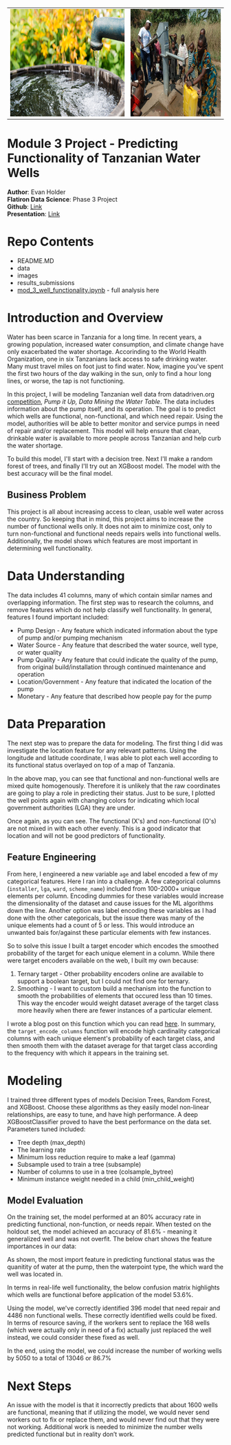 <table><tr>
<td><img src="https://github.com/EvanHolder/Tanzania-Well-Classifier/blob/main/images/drinking-water-wells-social-media.jpg" style="width:476px;height:250px"/></td>
<td><img src= "https://github.com/EvanHolder/Tanzania-Well-Classifier/blob/main/images/African-water-pump.jpg" style="width:376px;height:250px"/></td>
</tr></table>


# Module 3 Project - Predicting Functionality of Tanzanian Water Wells
**Author**: Evan Holder<br>
**Flatiron Data Science**:  Phase 3 Project <br>
**Github**: [Link](https://github.com/EvanHolder/Tanzania-Well-Classifier)<br>
**Presentation**: [Link](https://drive.google.com/file/d/1hMDWyoc62mUxDucoXc9JPiGv_Yl1Wt9d/view?usp=sharing)<br>

# Repo Contents
* README.MD
* data
* images
* results_submissions
* [mod_3_well_functionality.ipynb](https://github.com/EvanHolder/Tanzania-Well-Classifier/blob/main/mod_3_well_functionality.ipynb) - full analysis here

# Introduction and Overview

Water has been scarce in Tanzania for a long time.  In recent years, a growing population, increased water consumption, and climate change have only exacerbated the water shortage.  Accorinding to the World Health Organization, one in six Tanzanians lack access to safe drinking water. Many must travel miles on foot just to find water. Now, imagine you've spent the first two hours of the day walking in the sun, only to find a hour long lines, or worse, the tap is not functioning.

In this project, I will be modeling Tanzanian well data from datadriven.org [competition](https://www.drivendata.org/competitions/7/pump-it-up-data-mining-the-water-table/), *Pump it Up, Data Mining the Water Table*. The data includes information about the pump itself, and its operation.  The goal is to predict which wells are functional, non-functional, and which need repair.  Using the model, authorities will be able to better monitor and service pumps in need of repair and/or replacement.  This model will help ensure that clean, drinkable water is available to more people across Tanzanian and help curb the water shortage.

To build this model, I'll start with a decision tree. Next I'll make a random forest of trees, and finally I'll try out an XGBoost model.  The model with the best accuracy will be the final model.

## Business Problem

This project is all about increasing access to clean, usable well water across the country.   So keeping that in mind, this project aims to increase the number of functional wells only. It does not aim to minimize cost, only to turn non-functional and functional needs repairs wells into functional wells.  Additionally, the model shows which features are most important in determining well functionality.

# Data Understanding

The data includes 41 columns, many of which contain similar names and overlapping information. The first step was to research the columns, and remove features which do not help classify well functionality. In general, features I found important included:
* Pump Design - Any feature which indicated information about the type of pump and/or pumping mechanism
* Water Source - Any feature that described the water source, well type, or water quality
* Pump Quality - Any feature that could indicate the quality of the pump, from original build/installation through continued maintenance and operation
* Location/Government - Any feature that indicated the location of the pump
* Monetary - Any feature that described how people pay for the pump


# Data Preparation

The next step was to prepare the data for modeling.  The first thing I did was investigate the location feature for any relevant patterns.  Using the longitude and latitude coordinate, I was able to plot each well according to its functional status overlayed on top of a map of Tanzania.

[](https://github.com/EvanHolder/Tanzania-Well-Classifier/blob/main/images/well_points.jpg)

In the above map, you can see that functional and non-functional wells are mixed quite homogenously.  Therefore it is unlikely that the raw coordinates are going to play a role in predicting their status.  Just to be sure, I plotted the well points again with changing colors for indicating which local government authorities (LGA) they are under.

[](https://github.com/EvanHolder/Tanzania-Well-Classifier/blob/main/images/well_points_fnr.jpg)

Once again, as you can see. The functional (X's) and non-functional (O's) are not mixed in with each other evenly. This is a good indicator that location and will not be good predictors of functionality.

## Feature Engineering
From here, I engineered a new variable `age` and label encoded a few of my categorical features.  Here I ran into a challenge.  A few categorical columns (`installer`, `lga`, `ward`, `scheme_name`) included from 100-2000+ unique elements per column.  Encoding dummies for these variables would increase the dimensionality of the dataset and cause issues for the ML algorithms down the line.  Another option was label encoding these variables as I had done with the other categoricals, but the issue there was many of the unique elements had a count of 5 or less.  This would introduce an unwanted bais for/against these particular elements with few instances.


So to solve this issue I built a target encoder which encodes the smoothed probability of the target for each unique element in a column. While there were target encoders available on the web, I built my own because:
 1. Ternary target - Other probability encoders online are available to support a boolean target, but I could not find one for ternary. 
 2. Smoothing - I want to custom build a mechanism into the function to smooth the probabilities of elements that occured less than 10 times. This way the encoder would weight dataset average of the target class more heavily when there are fewer instances of a particular element.

I wrote a blog post on this function which you can read [here](https://medium.com/@evanholder_40386/target-encoding-and-smoothing-for-ternary-targets-476db9f40ceb). In summary, the `target_encode_columns` function will encode high cardinality categorical columns with each unique element's probability of each target class, and then smooth them with the dataset average for that target class according to the frequency with which it appears in the training set.


# Modeling
I trained three different types of models Decision Trees, Random Forest, and XGBoost. Choose these algorithms as they easily model non-linear relationships, are easy to tune, and have high performance.  A deep XGBoostClassifier proved to have the best performance on the data set.  Parameters tuned included:
* Tree depth (max_depth)
* The learning rate
* Minimum loss reduction require to make a leaf (gamma)
* Subsample used to train a tree (subsample)
* Number of columns to use in a tree (colsample_bytree)
* Minimum instance weight needed in a child (min_child_weight)

## Model Evaluation
On the training set, the model performed at an 80% accuracy rate in predicting functional, non-function, or needs repair. When tested on the holdout set, the model achieved an accuracy of 81.6% - meaning it generalized well and was not overfit. The below chart shows the feature importances in our data:

[](https://github.com/EvanHolder/Tanzania-Well-Classifier/blob/main/images/featurue_importance.jpg)

As shown, the most import feature in predicting functional status was the quanitity of water at the pump, then the waterpoint type, the which ward the well was located in. 

In terms in real-life well functionality, the below confusion matrix highlights which wells are functional before application of the model 53.6%.  

[](https://github.com/EvanHolder/Tanzania-Well-Classifier/blob/main/images/matrix_existing.jpg)

Using the model, we've correctly identified 396 model that need repair and 4486 non functional wells. These correctly identified wells could be fixed.  In terms of resource saving, if the workers sent to replace the 168 wells (which were actually only in need of a fix) actually just replaced the well instead, we could consider these fixed as well. 

[](https://github.com/EvanHolder/Tanzania-Well-Classifier/blob/main/images/matrix_final.jpg)

In the end, using the model, we could increase the number of working wells by 5050 to a total of 13046 or 86.7%


# Next Steps

An issue with the model is that it incorrectly predicts that about 1600 wells are functional, meaning that if utilizing the model, we would never send workers out to fix or replace them, and would never find out that they were not working. Additional work is needed to minimize the number wells predicted functional but in reality don’t work.
